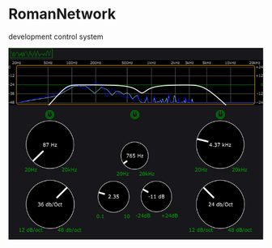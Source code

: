 # RomanNetwork
development control system

![GUI](https://github.com/SerjZozulya/SimpleEQ/blob/master/Screenshot.png "Screenshot")

